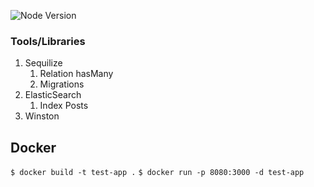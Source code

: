 ![Node Version][node-image]

### Tools/Libraries 
1. Sequilize
    1. Relation hasMany
    1. Migrations
1. ElasticSearch
    1. Index Posts
1. Winston

## Docker
`$ docker build -t test-app .`
`$ docker run -p 8080:3000 -d test-app`

[node-image]: https://img.shields.io/badge/node-8.12.0-brightgreen.svg